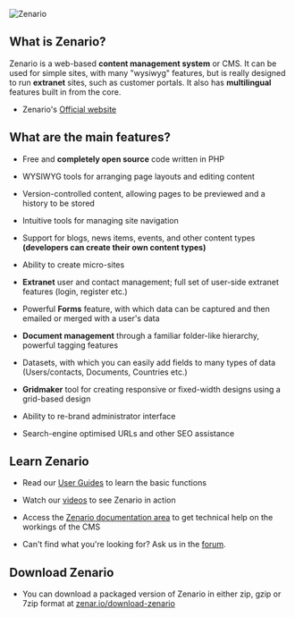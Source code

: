   ![Zenario](http://zenar.io/zenario_custom/misc/logo_on_github/zenario%20logo@2x.png)

What is Zenario?
-------------------

Zenario is a web-based **content management system** or CMS. It can be used for simple
sites, with many "wysiwyg" features, but is really designed to run **extranet** sites,
such as customer portals. It also has **multilingual** features built in from the core.

* Zenario's [Official website](http://zenar.io)

What are the main features?
------------------------------

* Free and **completely open source** code written in PHP

* WYSIWYG tools for arranging page layouts and editing content
 
* Version-controlled content, allowing pages to be previewed and a history to be stored
 
* Intuitive tools for managing site navigation
 
* Support for blogs, news items, events, and other content types **(developers can
  create their own content types)**
 
* Ability to create micro-sites
 
* **Extranet** user and contact management; full set of user-side extranet features
  (login, register etc.)
 
* Powerful **Forms** feature, with which data can be captured and then emailed or
  merged with a user's data
 
* **Document management** through a familiar folder-like hierarchy, powerful tagging features
 
* Datasets, with which you can easily add fields to many types of data (Users/contacts,
Documents, Countries etc.)
 
* **Gridmaker** tool for creating responsive or fixed-width designs using a grid-based design
 
* Ability to re-brand administrator interface
 
* Search-engine optimised URLs and other SEO assistance



Learn Zenario
--------------------------------------

* Read our [User Guides](http://zenar.io/user-guides) to learn the basic functions

* Watch our [videos](https://www.youtube.com/channel/UCjzvrpRHM_sUBpZn08BiXmg/videos)
  to see Zenario in action

* Access the [Zenario documentation area](http://zenar.io/documentation-area) to get
  technical help on the workings of the CMS 

* Can't find what you're looking for? Ask us in the [forum](http://zenar.io/forums).

Download Zenario
---------------------
* You can download a packaged version of Zenario in either zip, gzip or 7zip format at
  [zenar.io/download-zenario](http://zenar.io/download-zenario)



